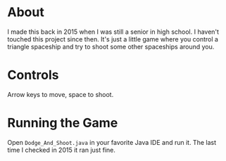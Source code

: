# About
I made this back in 2015 when I was still a senior in high school.  I haven't touched this project since then.  It's just a little game where you control a triangle spaceship and try to shoot some other spaceships around you.

# Controls
Arrow keys to move, space to shoot.

# Running the Game
Open `Dodge_And_Shoot.java` in your favorite Java IDE and run it.  The last time I checked in 2015 it ran just fine.
